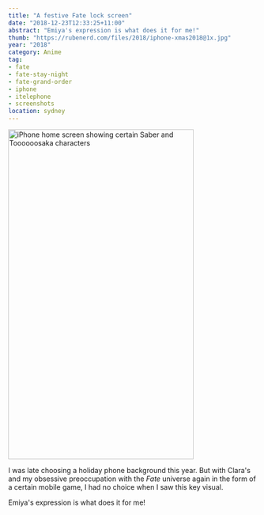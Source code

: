 ```yaml
---
title: "A festive Fate lock screen"
date: "2018-12-23T12:33:25+11:00"
abstract: "Emiya's expression is what does it for me!"
thumb: "https://rubenerd.com/files/2018/iphone-xmas2018@1x.jpg"
year: "2018"
category: Anime
tag:
- fate
- fate-stay-night
- fate-grand-order
- iphone
- itelephone
- screenshots
location: sydney
---
```

<p><img src="https://rubenerd.com/files/2018/iphone-xmas2018@1x.jpg" srcset="https://rubenerd.com/files/2018/iphone-xmas2018@1x.jpg 1x, https://rubenerd.com/files/2018/iphone-xmas2018@2x.jpg 2x" alt="iPhone home screen showing certain Saber and Toooooosaka characters" style="width:375px; height:667px;" /></p>

I was late choosing a holiday phone background this year. But with Clara's and my obsessive preoccupation with the *Fate* universe again in the form of a certain mobile game, I had no choice when I saw this key visual.

Emiya's expression is what does it for me!

